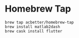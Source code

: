 # Homebrew Tap

```shell
brew tap acbetter/homebrew-tap
brew install matlab2dash
brew cask install flutter
```
